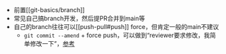- 前置[[git-basics/branch]]
- 常见自己搞branch开发，然后提PR合并到main等
- 自己的branch往往可以[[push-pull#push]] force，但肯定一般的main不建议
  - `git commit --amend` + force push，可以做到“reviewer要求修改，我简单修改一下”，[参考](https://shengyu7697.github.io/github-update-pull-request/)